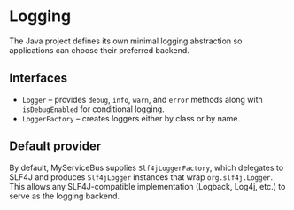 # Logging

The Java project defines its own minimal logging abstraction so applications
can choose their preferred backend.

## Interfaces

- `Logger` – provides `debug`, `info`, `warn`, and `error` methods along with
  `isDebugEnabled` for conditional logging.
- `LoggerFactory` – creates loggers either by class or by name.

## Default provider

By default, MyServiceBus supplies `Slf4jLoggerFactory`, which delegates to
SLF4J and produces `Slf4jLogger` instances that wrap `org.slf4j.Logger`.
This allows any SLF4J-compatible implementation (Logback, Log4j, etc.) to
serve as the logging backend.
